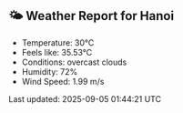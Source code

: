 <!-- WEATHER-START -->
## 🌤 Weather Report for Hanoi

- Temperature: 30°C
- Feels like: 35.53°C
- Conditions: overcast clouds
- Humidity: 72%
- Wind Speed: 1.99 m/s

Last updated: 2025-09-05 01:44:21 UTC
<!-- WEATHER-END -->
